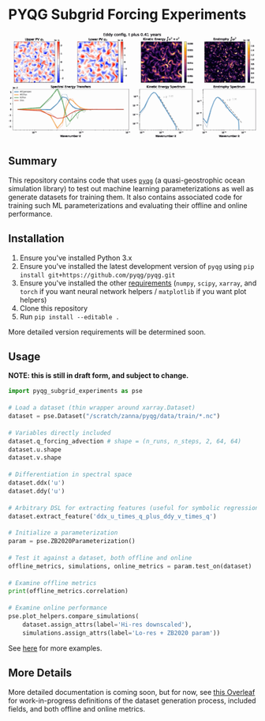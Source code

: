 # PYQG Subgrid Forcing Experiments

![pyqg simulation animation](./eddy.gif)

## Summary

This repository contains code that uses [`pyqg`](https://pyqg.readthedocs.io/en/latest/) (a quasi-geostrophic ocean simulation library) to test out machine learning parameterizations as well as generate datasets for training them. It also contains associated code for training such ML parameterizations and evaluating their offline and online performance.

## Installation

1. Ensure you've installed Python 3.x
1. Ensure you've installed the latest development version of `pyqg` using `pip install git+https://github.com/pyqg/pyqg.git`
1. Ensure you've installed the other [requirements](./requirements.txt) (`numpy`, `scipy`, `xarray`, and `torch` if you want neural network helpers / `matplotlib` if you want plot helpers)
1. Clone this repository
1. Run `pip install --editable .`

More detailed version requirements will be determined soon.

## Usage

**NOTE: this is still in draft form, and subject to change.**

```python
import pyqg_subgrid_experiments as pse

# Load a dataset (thin wrapper around xarray.Dataset)
dataset = pse.Dataset("/scratch/zanna/pyqg/data/train/*.nc")

# Variables directly included
dataset.q_forcing_advection # shape = (n_runs, n_steps, 2, 64, 64)
dataset.u.shape
dataset.v.shape

# Differentiation in spectral space
dataset.ddx('u')
dataset.ddy('u')

# Arbitrary DSL for extracting features (useful for symbolic regression)
dataset.extract_feature('ddx_u_times_q_plus_ddy_v_times_q')

# Initialize a parameterization
param = pse.ZB2020Parameterization()

# Test it against a dataset, both offline and online
offline_metrics, simulations, online_metrics = param.test_on(dataset)

# Examine offline metrics
print(offline_metrics.correlation)

# Examine online performance
pse.plot_helpers.compare_simulations(
    dataset.assign_attrs(label='Hi-res downscaled'),
    simulations.assign_attrs(label='Lo-res + ZB2020 param'))
```

See [here](./examples) for more examples.

## More Details

More detailed documentation is coming soon, but for now, see [this Overleaf](https://www.overleaf.com/read/jcfbxczmnptb) for work-in-progress definitions of the dataset generation process, included fields, and both offline and online metrics.
